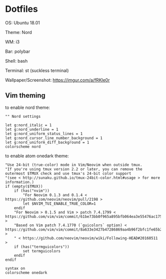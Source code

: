 
# Dotfiles

OS: Ubuntu 18.01

Theme: Nord

WM: i3

Bar: polybar

Shell: bash

Terminal: st (suckless terminal)

Wallpaper/Screenshot: https://imgur.com/a/fRKle0r

## Vim theming

to enable nord theme:

```
"" Nord settings

let g:nord_italic = 1
let g:nord_underline = 1
let g:nord_uniform_status_lines = 1
let g:nord_cursor_line_number_background = 1
let g:nord_uniform_diff_background = 1
colorscheme nord
```

to enable atom onedark theme:

```
"Use 24-bit (true-color) mode in Vim/Neovim when outside tmux.
"If you're using tmux version 2.2 or later, you can remove the outermost $TMUX check and use tmux's 24-bit color support
"(see < http://sunaku.github.io/tmux-24bit-color.html#usage > for more information.)
if (empty($TMUX))
	if (has("nvim"))
		"For Neovim 0.1.3 and 0.1.4 < https://github.com/neovim/neovim/pull/2198 >
		let $NVIM_TUI_ENABLE_TRUE_COLOR=1
	endif
	"For Neovim > 0.1.5 and Vim > patch 7.4.1799 < https://github.com/vim/vim/commit/61be73bb0f965a895bfb064ea3e55476ac175162 >
	"Based on Vim patch 7.4.1770 (`guicolors` option) < https://github.com/vim/vim/commit/8a633e3427b47286869aa4b96f2bfc1fe65b25cd >
	" < https://github.com/neovim/neovim/wiki/Following-HEAD#20160511 >
	if (has("termguicolors"))
		set termguicolors
	endif
endif

syntax on
colorscheme onedark
```
